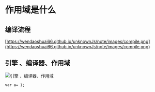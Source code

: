# 作用域是什么

## 编译流程

[https://wendaoshuai66.github.io/unknownJs/note/images/compile.png](https://wendaoshuai66.github.io/unknownJs/note/images/compile.png)

## 引擎 、编译器、作用域

![引擎 、编译器、作用域](https://wendaoshuai66.github.io/unknownJs/note/images/three.png)

```
var a= 1;
```











